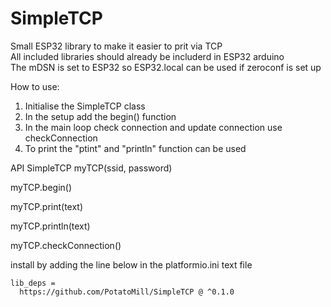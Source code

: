 # SimpleTCP
Small ESP32 library to make it easier to prit via TCP  
All included libraries should already be includerd in ESP32 arduino  
The mDSN is set to ESP32 so ESP32.local can be used if zeroconf is set up


How to use:
1. Initialise the SimpleTCP class
2. In the setup add the begin() function
3. In the main loop check connection and update connection use checkConnection
4. To print the "ptint" and "println" function can be used


API
SimpleTCP myTCP(ssid, password)

myTCP.begin()

myTCP.print(text)

myTCP.println(text)

myTCP.checkConnection()

install by adding the line below in the platformio.ini text file

```
lib_deps =
  https://github.com/PotatoMill/SimpleTCP @ ^0.1.0
```
